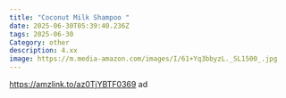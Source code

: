 ```yaml
---
title: "Coconut Milk Shampoo "
date: 2025-06-30T05:39:40.236Z
tags: 2025-06-30
Category: other
description: 4.xx
image: https://m.media-amazon.com/images/I/61+Yq3bbyzL._SL1500_.jpg
---
```

https://amzlink.to/az0TjYBTF0369 ad
